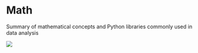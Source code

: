 # Math
 Summary of mathematical concepts and Python libraries commonly used in data analysis
 
<img src= "https://latex.codecogs.com/gif.latex?%5Cdpi%7B100%7D%20%5Cbg_white%20%5Cfn_cm%20%5Csum_%7Bi%3D1%7D%5E3%5Csum_%7Bj%3D1%7D%5E3%20a_i%20a_j%20y_i%20y_j%20x_i%20x_j"/>
